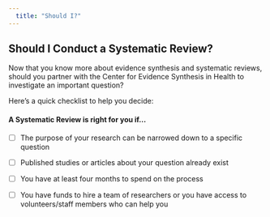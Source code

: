 ```yaml
---
  title: "Should I?"
---
```


## Should I Conduct a Systematic Review? 

Now that you know more about evidence synthesis and systematic reviews, should you partner with the Center for Evidence Synthesis in Health to investigate an important question? 

Here’s a quick checklist to help you decide: 

#### A Systematic Review is right for you if… 

- [ ] The purpose of your research can be narrowed down to a specific question
- [ ] Published studies or articles about your question already exist
- [ ] You have at least four months to spend on the process
- [ ] You have funds to hire a team of researchers or you have access to volunteers/staff members who can help you



